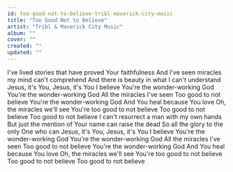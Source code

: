 ```yaml
---
id: too-good-not-to-believe-tribl-maverick-city-music
title: "Too Good Not to Believe"
artist: "Tribl & Maverick City Music"
album: ""
cover: ""
created: ""
updated: ""
---
```


I've lived stories that have proved Your faithfulness
And I've seen miracles my mind can't comprehend
And there is beauty in what I can't understand
Jesus, it's You, Jesus, it's You
I believe
You're the wonder-working God
You're the wonder-working God
All the miracles I've seen
Too good to not believe
You're the wonder-working God
And You heal because You love
Oh, the miracles we'll see
You're too good to not bеlieve
Too good to not beliеve
Too good to not believe
I can't resurrect a man with my own hands
But just the mention of Your name can raise the dead
So all the glory to the only One who can
Jesus, it's You, Jesus, it's You
I believe
You're the wonder-working God
You're the wonder-working God
All the miracles I've seen
Too good to not believe
You're the wonder-working God
And You heal because You love
Oh, the miracles we'll see
You're too good to not believe
Too good to not believe
Too good to not believe